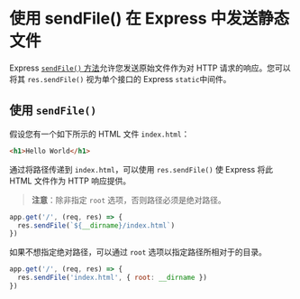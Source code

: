 # 使用 sendFile() 在 Express 中发送静态文件

Express [`sendFile()` 方法](https://expressjs.com/en/api.html#res.sendFile)允许您发送原始文件作为对 HTTP 请求的响应。您可以将其 `res.sendFile()` 视为单个接口的 Express `static`中间件。

## 使用 `sendFile()`

假设您有一个如下所示的 HTML 文件 `index.html`：

```html
<h1>Hello World</h1>
```

通过将路径传递到 `index.html`，可以使用 `res.sendFile()` 使 Express 将此 HTML 文件作为 HTTP 响应提供。

> **注意**：除非指定 `root` 选项，否则路径必须是绝对路径。

```js
app.get('/', (req, res) => {
  res.sendFile(`${__dirname}/index.html`)
})
```

如果不想指定绝对路径，可以通过 `root` 选项以指定路径所相对于的目录。

```js
app.get('/', (req, res) => {
  res.sendFile('index.html', { root: __dirname })
})
```

